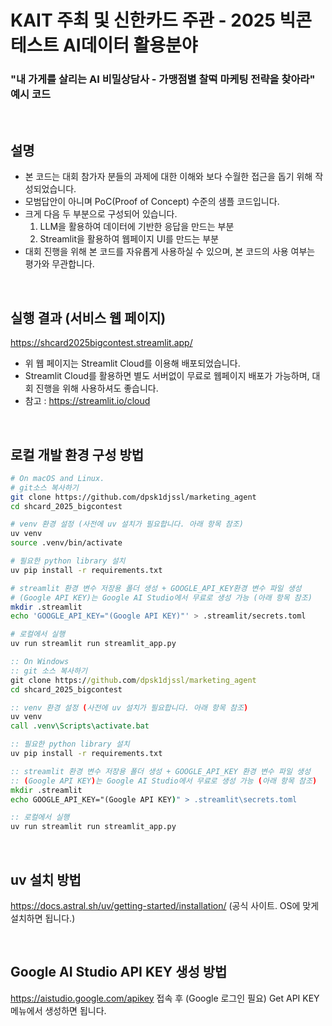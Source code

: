 # KAIT 주최 및 신한카드 주관 - 2025 빅콘테스트 AI데이터 활용분야
### "내 가게를 살리는 AI 비밀상담사 - 가맹점별 찰떡 마케팅 전략을 찾아라" 예시 코드

<br>

## 설명

- 본 코드는 대회 참가자 분들의 과제에 대한 이해와 보다 수월한 접근을 돕기 위해 작성되었습니다.
- 모범답안이 아니며 PoC(Proof of Concept) 수준의 샘플 코드입니다.
- 크게 다음 두 부분으로 구성되어 있습니다.
  1) LLM을 활용하여 데이터에 기반한 응답을 만드는 부분
  2) Streamlit을 활용하여 웹페이지 UI를 만드는 부분
- 대회 진행을 위해 본 코드를 자유롭게 사용하실 수 있으며, 본 코드의 사용 여부는 평가와 무관합니다.

<br>

## 실행 결과 (서비스 웹 페이지)

https://shcard2025bigcontest.streamlit.app/

- 위 웹 페이지는 Streamlit Cloud를 이용해 배포되었습니다.
- Streamlit Cloud를 활용하면 별도 서버없이 무료로 웹페이지 배포가 가능하며, 대회 진행을 위해 사용하셔도 좋습니다.
- 참고 : https://streamlit.io/cloud

<br>

## 로컬 개발 환경 구성 방법

```bash
# On macOS and Linux.
# git소스 복사하기
git clone https://github.com/dpsk1djssl/marketing_agent
cd shcard_2025_bigcontest

# venv 환경 설정 (사전에 uv 설치가 필요합니다. 아래 항목 참조)
uv venv
source .venv/bin/activate

# 필요한 python library 설치
uv pip install -r requirements.txt

# streamlit 환경 변수 저장용 폴더 생성 + GOOGLE_API_KEY환경 변수 파일 생성
# (Google API KEY)는 Google AI Studio에서 무료로 생성 가능 (아래 항목 참조)
mkdir .streamlit
echo 'GOOGLE_API_KEY="(Google API KEY)"' > .streamlit/secrets.toml

# 로컬에서 실행
uv run streamlit run streamlit_app.py
```

```bat
:: On Windows
:: git 소스 복사하기
git clone https://github.com/dpsk1djssl/marketing_agent
cd shcard_2025_bigcontest

:: venv 환경 설정 (사전에 uv 설치가 필요합니다. 아래 항목 참조)
uv venv
call .venv\Scripts\activate.bat

:: 필요한 python library 설치
uv pip install -r requirements.txt

:: streamlit 환경 변수 저장용 폴더 생성 + GOOGLE_API_KEY 환경 변수 파일 생성
:: (Google API KEY)는 Google AI Studio에서 무료로 생성 가능 (아래 항목 참조)
mkdir .streamlit
echo GOOGLE_API_KEY="(Google API KEY)" > .streamlit\secrets.toml

:: 로컬에서 실행
uv run streamlit run streamlit_app.py
```

<br>

## uv 설치 방법

https://docs.astral.sh/uv/getting-started/installation/ (공식 사이트. OS에 맞게 설치하면 됩니다.)

<br>

## Google AI Studio API KEY 생성 방법

https://aistudio.google.com/apikey 접속 후 (Google 로그인 필요) Get API KEY 메뉴에서 생성하면 됩니다.
